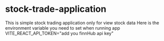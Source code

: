 # stock-trade-application
This is simple stock trading application only for view stock data
Here is the environment variable you need to set when running app
VITE_REACT_API_TOKEN="add you finnHub api key"
